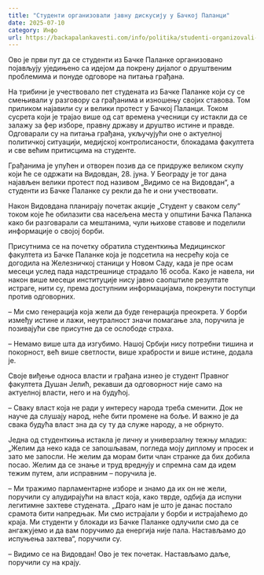 ```yaml
---
title: "Студенти организовали јавну дискусију у Бачкој Паланци"
date: 2025-07-10
category: Инфо
url: https://backapalankavesti.com/info/politika/studenti-organizovali-javnu-diskusiju-u-backoj-palanci/
---
```


Ово је први пут да се студенти из Бачке Паланке организовано појављују уједињено са идејом да покрену дијалог о друштвеним проблемима и понуде одговоре на питања грађана.

На трибини је учествовало пет студената из Бачке Паланке који су се смењивали у разговору са грађанима и изношењу својих ставова. Том приликом најавили су и велики протест у Бачкој Паланци. Током сусрета који је трајао више од сат времена учесници су истакли да се залажу за фер изборе, правну државу и друштво истине и правде. Одговарали су на питања грађана, укључујући оне о актуелној политичкој ситуацији, медијској контролисаности, блокадама факултета и све већим притисцима на студенте.

Грађанима је упућен и отворен позив да се придруже великом скупу који ће се одржати на Видовдан, 28. јуна. У Београду је тог дана најављен велики протест под називом „Видимо се на Видовдан“, а студенти из Бачке Паланке су рекли да ће и они учествовати.

Након Видовдана планирају почетак акције „Студент у сваком селу“ током које ће обилазити сва насељена места у општини Бачка Паланка како би разговарали са мештанима, чули њихове ставове и поделили информације о својој борби.

Присутнима се на почетку обратила студенткиња Медицинског факултета из Бачке Паланке која је подсетила на несрећу која се догодила на Железничкој станици у Новом Саду, када је пре осам месеци услед пада надстрешнице страдало 16 особа. Како је навела, ни након више месеци институције нису јавно саопштиле резултате истраге, нити су, према доступним информацијама, покренути поступци против одговорних.

– Ми смо генерација која жели да буде генерација преокрета. У борби између истине и лажи, неутралност значи помагање зла, поручила је позивајући све присутне да се ослободе страха.

– Немамо више шта да изгубимо. Нашој Србији нису потребни тишина и покорност, већ више светлости, више храбрости и више истине, додала је.

Своје виђење односа власти и грађана изнео је студент Правног факултета Душан Јелић, рекавши да одговорност није само на актуелној власти, него и на будућој.

– Сваку власт која не ради у интересу народа треба сменити. Док не науче да слушају народ, неће бити промене на боље. И важно је да свака будућа власт зна да су ту да служе народу, а не обрнуто.

Једна од студенткиња истакла је личну и универзалну тежњу младих: „Желим да неко када се запошљавам, погледа моју диплому и просек и зато ме запосли. Не желим да морам бити члан странке да бих добила посао. Желим да се знање и труд вреднују и спремна сам да идем тежим путем, али исправним – поручила је.

– Ми тражимо парламентарне изборе и знамо да их он не жели, поручили су алудирајући на власт која, како тврде, одбија да испуни легитимне захтеве студената. „Драго нам је што је данас постало срамота бити напредњак. Ми смо истрајали у борби и истрајаћемо до краја. Ми студенти у блокади из Бачке Паланке одлучили смо да се ангажујемо и да вам поручимо да енергија није пала. Настављамо до испуњења захтева“, поручили су.

– Видимо се на Видовдан! Ово је тек почетак. Настављамо даље, поручили су на крају.
